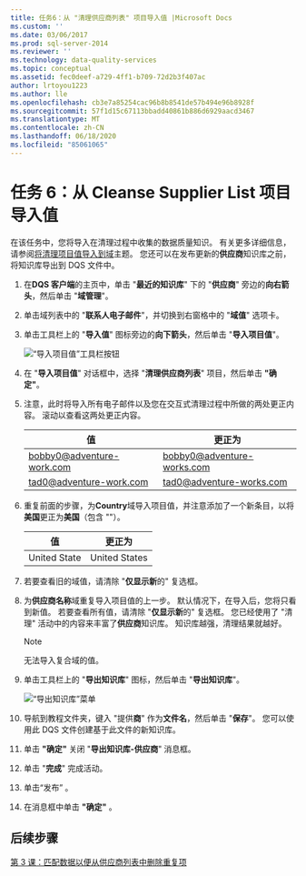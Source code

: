 ```yaml
---
title: 任务6：从 "清理供应商列表" 项目导入值 |Microsoft Docs
ms.custom: ''
ms.date: 03/06/2017
ms.prod: sql-server-2014
ms.reviewer: ''
ms.technology: data-quality-services
ms.topic: conceptual
ms.assetid: fec0deef-a729-4ff1-b709-72d2b3f407ac
author: lrtoyou1223
ms.author: lle
ms.openlocfilehash: cb3e7a85254cac96b8b8541de57b494e96b8928f
ms.sourcegitcommit: 57f1d15c67113bbadd40861b886d6929aacd3467
ms.translationtype: MT
ms.contentlocale: zh-CN
ms.lasthandoff: 06/18/2020
ms.locfileid: "85061065"
---
```

# <a name="task-6-importing-values-from-the-cleanse-supplier-list-project"></a>任务 6：从 Cleanse Supplier List 项目导入值
  在该任务中，您将导入在清理过程中收集的数据质量知识。 有关更多详细信息，请参阅[将清理项目值导入到域](https://msdn.microsoft.com/library/hh479581.aspx)主题。 您还可以在发布更新的**供应商**知识库之前，将知识库导出到 DQS 文件中。  
  
1.  在**DQS 客户端**的主页中，单击 "**最近的知识库**" 下的 "**供应商**" 旁边的**向右箭头**，然后单击 "**域管理**"。  
  
2.  单击域列表中的 "**联系人电子邮件**"，并切换到右窗格中的 "**域值**" 选项卡。  
  
3.  单击工具栏上的 "**导入值**" 图标旁边的**向下箭头**，然后单击 "**导入项目值**"。  
  
     ![“导入项目值”工具栏按钮](../../2014/tutorials/media/et-importingvaluesfromthecslistproject-01.jpg "“导入项目值”工具栏按钮")  
  
4.  在 "**导入项目值**" 对话框中，选择 "**清理供应商列表**" 项目，然后单击 **"确定"**。  
  
5.  注意，此时将导入所有电子邮件以及您在交互式清理过程中所做的两处更正内容。 滚动以查看这两处更正内容。  
  
    |值|更正为|  
    |-----------|----------------|  
    |bobby0@adventure-work.com|bobby0@adventure-works.com|  
    |tad0@adventure-work.com|tad0@adventure-works.com|  
  
6.  重复前面的步骤，为**Country**域导入项目值，并注意添加了一个新条目，以将**美国**更正为**美国**（包含 ""）。  
  
    |值|更正为|  
    |-----------|----------------|  
    |United State|United States|  
  
7.  若要查看旧的域值，请清除 "**仅显示新**的" 复选框。  
  
8.  为**供应商名称**域重复导入项目值的上一步。 默认情况下，在导入后，您将只看到新值。 若要查看所有值，请清除 "**仅显示新**的" 复选框。 您已经使用了 "清理" 活动中的内容来丰富了**供应商**知识库。 知识库越强，清理结果就越好。  
  
    > [!NOTE]  
    >  无法导入复合域的值。  
  
9. 单击工具栏上的 "**导出知识库**" 图标，然后单击 "**导出知识库**"。  
  
     ![“导出知识库”菜单](../../2014/tutorials/media/et-importingvaluesfromthecslistproject-02.jpg "“导出知识库”菜单")  
  
10. 导航到教程文件夹，键入 "提供**商**" 作为**文件名**，然后单击 "**保存**"。 您可以使用此 DQS 文件创建基于此文件的新知识库。  
  
11. 单击 **"确定"** 关闭 "**导出知识库-供应商**" 消息框。  
  
12. 单击 "**完成**" 完成活动。  
  
13. 单击“发布” 。  
  
14. 在消息框中单击 **"确定"** 。  
  
## <a name="next-step"></a>后续步骤  
 [第 3 课：匹配数据以便从供应商列表中删除重复项](../../2014/tutorials/lesson-3-matching-data-to-remove-duplicates-from-supplier-list.md)  
  
  
